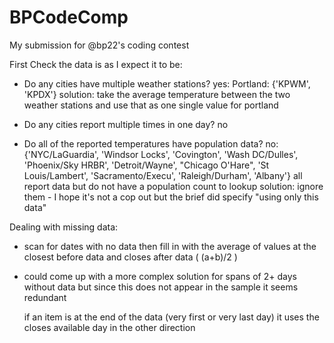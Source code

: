 # BPCodeComp

My submission for @bp22's coding contest

First Check the data is as I expect it to be:
- Do any cities have multiple weather stations?
  yes: Portland: {'KPWM', 'KPDX'}
  solution: take the average temperature between the two weather stations and use that as one single value for portland
  
- Do any cities report multiple times in one day?
  no
  
- Do all of the reported temperatures have population data?
  no: {'NYC/LaGuardia', 'Windsor Locks', 'Covington', 'Wash DC/Dulles', 'Phoenix/Sky HRBR', 'Detroit/Wayne', "Chicago O'Hare", 'St Louis/Lambert', 'Sacramento/Execu', 'Raleigh/Durham', 'Albany'}
  all report data but do not have a population count to lookup
  solution: ignore them - I hope it's not a cop out but the brief did specify "using only this data"
  
Dealing with missing data:
- scan for dates with no data then fill in with the average of values at the closest before data and closes after data ( (a+b)/2 )
- 
  could come up with a more complex solution for spans of 2+ days without data but since this does not appear in the sample it seems redundant
  
  if an item is at the end of the data (very first or very last day) it uses the closes available day in the other direction
